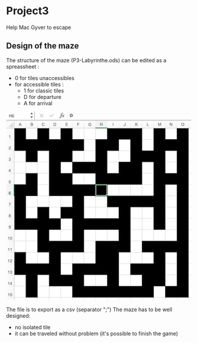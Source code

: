 Project3
=======
Help Mac Gyver to escape

Design of the maze
--------------------------
The structure of the maze (P3-Labyrinthe.ods) can be edited as a spreassheet :
- 0 for tiles unaccessibles
- for accessible tiles :
    - 1 for classic tiles
    - D for departure
    - A for arrival

![The structure](/images/maze-spreadsheet.jpg)

The file is to export as a csv (separator ";")
The maze has to be well designed:
- no isolated tile
- it can be traveled without problem (it's possible to finish the game)
